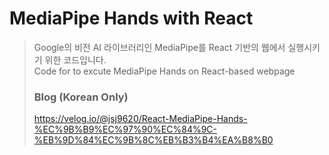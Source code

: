 # MediaPipe Hands with React
> Google의 비전 AI 라이브러리인 MediaPipe를 React 기반의 웹에서 실행시키기 위한 코드입니다.  
> Code for to excute MediaPipe Hands on React-based webpage
>
> ### Blog (Korean Only)
> https://velog.io/@jsj9620/React-MediaPipe-Hands-%EC%9B%B9%EC%97%90%EC%84%9C-%EB%9D%84%EC%9B%8C%EB%B3%B4%EA%B8%B0
